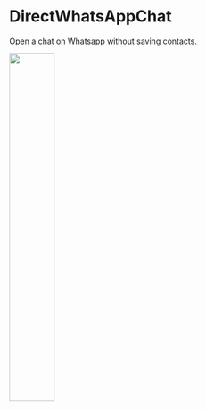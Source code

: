 # DirectWhatsAppChat

Open a chat on Whatsapp without saving contacts.


<img src="assets/demo.jpg" width="40%">
